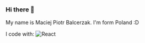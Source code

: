 ### Hi there 👋

My name is Maciej Piotr Balcerzak. I'm form Poland :D

I code with:
<img alt="React" src="https://img.shields.io/badge/-React-45b8d8?style=flat-square&logo=react&logoColor=white" />
